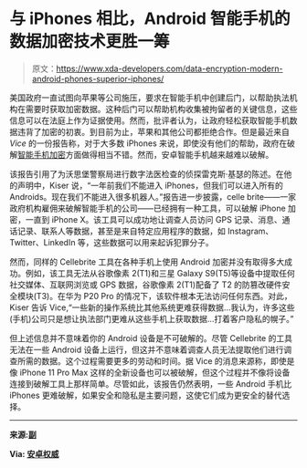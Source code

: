 # 与 iPhones 相比，Android 智能手机的数据加密技术更胜一筹

> 原文：<https://www.xda-developers.com/data-encryption-modern-android-phones-superior-iphones/>

美国政府一直试图向苹果等公司施压，要求在智能手机中创建后门，以帮助执法机构在需要时获取加密数据。这种后门可以帮助机构收集被拘留者的关键信息，这些信息可以在法庭上作为证据使用。然而，批评者认为，让政府轻松获取智能手机数据违背了加密的初衷。到目前为止，苹果和其他公司都拒绝合作。但是最近来自 *Vice* 的一份报告称，对于大多数 iPhones 来说，即使没有他们的帮助，政府在破解[智能手机加密](https://www.xda-developers.com/80-percent-android-apps-encrypt-network-traffic-default/)方面做得相当不错。然而，安卓智能手机越来越难以破解。

该报告引用了为沃思堡警察局进行数字法医检查的侦探雷克斯·基瑟的陈述。在他的声明中，Kiser 说，“一年前我们不能进入 iPhones，但我们可以进入所有的 Androids。现在我们不能进入很多机器人。”报告进一步披露，celle brite——一家政府机构雇佣来破解智能手机的公司——已经拥有一种工具，可以破解 iPhone 加密，一直到 iPhone X。该工具可以成功地让调查人员访问 GPS 记录、消息、通话记录、联系人等数据，甚至是来自特定应用程序的数据，如 Instagram、Twitter、LinkedIn 等，这些数据可以用来起诉犯罪分子。

然而，同样的 Cellebrite 工具在各种手机上使用 Android 加密并没有取得多大成功。例如，该工具无法从谷歌像素 2(T1)和三星 Galaxy S9(T5)等设备中提取任何社交媒体、互联网浏览或 GPS 数据，谷歌像素 2(T1)配备了 T2 的防篡改硬件安全模块(T3)。在华为 P20 Pro 的情况下，该软件根本无法访问任何东西。对此，Kiser 告诉 Vice,“一些新的操作系统比其他系统更难获得数据...我认为，许多这些(手机)公司只是想让执法部门更难从这些手机上获取数据...打着客户隐私的幌子。”

但上述信息并不意味着你的 Android 设备是不可破解的。尽管 Cellebrite 的工具无法在一些 Android 设备上运行，但这并不意味着调查人员无法提取他们进行调查所需的数据。这个过程需要更多的劳动和时间。据 Vice 的消息来源称，即使是像 iPhone 11 Pro Max 这样的全新设备也可以被破解，但这个过程并不像将设备连接到破解工具上那样简单。尽管如此，该报告仍然表明，一些 Android 手机比 iPhones 更难破解，如果安全和隐私是主要问题，这使它们成为更安全的替代选择。

* * *

**来源:[副](https://www.vice.com/en_us/article/n7jevz/government-report-reveals-its-favorite-way-to-hack-iphones-without-backdoors)**

**Via: [安卓权威](https://www.androidauthority.com/android-encryption-forensics-1078668/)**